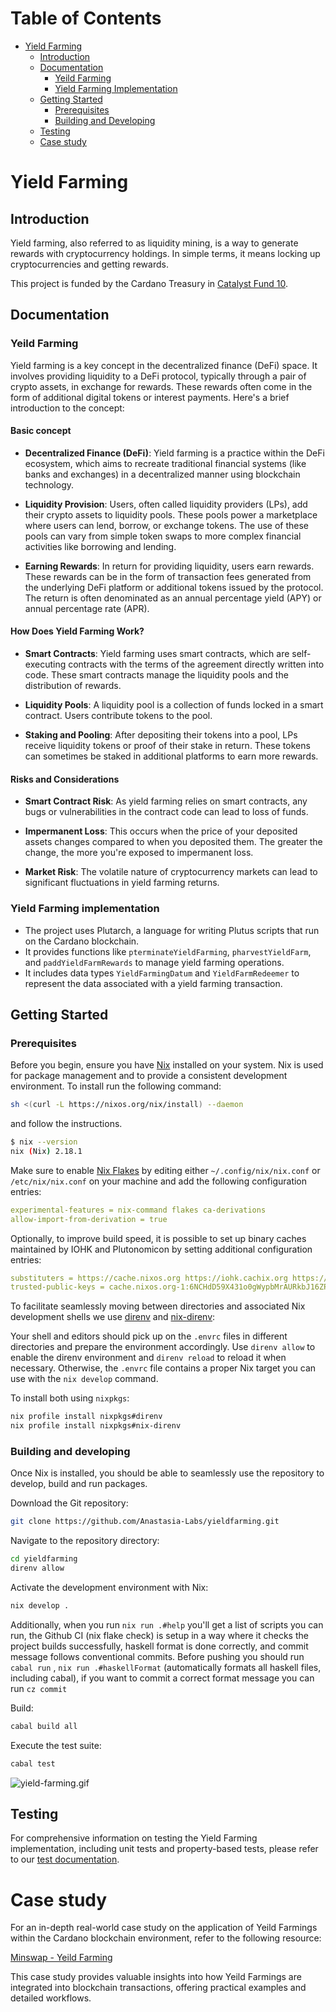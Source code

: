 <!-- markdown-toc start - Don't edit this section. Run M-x markdown-toc-refresh-toc -->
# Table of Contents

- [Yield Farming](#yield-farming)
  - [Introduction](#introduction)
  - [Documentation](#documentation)
    - [Yeild Farming](#yield-farming)
    - [Yield Farming Implementation](#yield-farming-implementation)
  - [Getting Started](#getting-started)
    - [Prerequisites](#prerequisites)
    - [Building and Developing](#building-and-developing)
  - [Testing](#testing)
  - [Case study](#case-study)

<!-- markdown-toc end -->

# Yield Farming

## Introduction

Yield farming, also referred to as liquidity mining, is a way to generate rewards with cryptocurrency holdings. In simple terms, it means locking up cryptocurrencies and getting rewards.

This project is funded by the Cardano Treasury in [Catalyst Fund 10](https://projectcatalyst.io/funds/10/f10-developer-ecosystem-the-evolution/anastasia-labs-open-source-production-grade-dapps).

## Documentation

### Yeild Farming

Yield farming is a key concept in the decentralized finance (DeFi) space. It involves providing liquidity to a DeFi protocol, typically through a pair of crypto assets, in exchange for rewards. These rewards often come in the form of additional digital tokens or interest payments. Here's a brief introduction to the concept:

#### Basic concept

- **Decentralized Finance (DeFi)**: Yield farming is a practice within the DeFi ecosystem, which aims to recreate traditional financial systems (like banks and exchanges) in a decentralized manner using blockchain technology.

- **Liquidity Provision**: Users, often called liquidity providers (LPs), add their crypto assets to liquidity pools. These pools power a marketplace where users can lend, borrow, or exchange tokens. The use of these pools can vary from simple token swaps to more complex financial activities like borrowing and lending.

- **Earning Rewards**: In return for providing liquidity, users earn rewards. These rewards can be in the form of transaction fees generated from the underlying DeFi platform or additional tokens issued by the protocol. The return is often denominated as an annual percentage yield (APY) or annual percentage rate (APR).

#### How Does Yield Farming Work?

- **Smart Contracts**: Yield farming uses smart contracts, which are self-executing contracts with the terms of the agreement directly written into code. These smart contracts manage the liquidity pools and the distribution of rewards.

- **Liquidity Pools**: A liquidity pool is a collection of funds locked in a smart contract. Users contribute tokens to the pool.

- **Staking and Pooling**: After depositing their tokens into a pool, LPs receive liquidity tokens or proof of their stake in return. These tokens can sometimes be staked in additional platforms to earn more rewards.

#### Risks and Considerations

- **Smart Contract Risk**: As yield farming relies on smart contracts, any bugs or vulnerabilities in the contract code can lead to loss of funds.

- **Impermanent Loss**: This occurs when the price of your deposited assets changes compared to when you deposited them. The greater the change, the more you're exposed to impermanent loss.

- **Market Risk**: The volatile nature of cryptocurrency markets can lead to significant fluctuations in yield farming returns.

### Yield Farming implementation

- The project uses Plutarch, a language for writing Plutus scripts that run on the Cardano blockchain.
- It provides functions like `pterminateYieldFarming`, `pharvestYieldFarm`, and `paddYieldFarmRewards` to manage yield farming operations.
- It includes data types `YieldFarmingDatum` and `YieldFarmRedeemer` to represent the data associated with a yield farming transaction.

## Getting Started

### Prerequisites

Before you begin, ensure you have [Nix](https://nixos.org/download.html) installed on your system. Nix is used for package management and to provide a consistent development environment.
To install run the following command:

```sh
sh <(curl -L https://nixos.org/nix/install) --daemon
```

and follow the instructions.

```sh
$ nix --version
nix (Nix) 2.18.1
```

Make sure to enable [Nix Flakes](https://nixos.wiki/wiki/Flakes#Enable_flakes) by editing either `~/.config/nix/nix.conf` or `/etc/nix/nix.conf` on
your machine and add the following configuration entries:

```yaml
experimental-features = nix-command flakes ca-derivations
allow-import-from-derivation = true
```

Optionally, to improve build speed, it is possible to set up binary caches
maintained by IOHK and Plutonomicon by setting additional configuration entries:

```yaml
substituters = https://cache.nixos.org https://iohk.cachix.org https://cache.iog.io
trusted-public-keys = cache.nixos.org-1:6NCHdD59X431o0gWypbMrAURkbJ16ZPMQFGspcDShjY= hydra.iohk.io:f/Ea+s+dFdN+3Y/G+FDgSq+a5NEWhJGzdjvKNGv0/EQ= iohk.cachix.org-1:DpRUyj7h7V830dp/i6Nti+NEO2/nhblbov/8MW7Rqoo=
```

To facilitate seamlessly moving between directories and associated Nix development shells we use [direnv](https://direnv.net) and [nix-direnv](https://github.com/nix-community/nix-direnv):

Your shell and editors should pick up on the `.envrc` files in different directories and prepare the environment accordingly. Use `direnv allow` to enable the direnv environment and `direnv reload` to reload it when necessary. Otherwise, the `.envrc` file contains a proper Nix target you can use with the `nix develop` command.

To install both using `nixpkgs`:

```sh
nix profile install nixpkgs#direnv
nix profile install nixpkgs#nix-direnv
```

### Building and developing

Once Nix is installed, you should be able to seamlessly use the repository to
develop, build and run packages.

Download the Git repository:

```sh
git clone https://github.com/Anastasia-Labs/yieldfarming.git
```

Navigate to the repository directory:

```sh
cd yieldfarming
direnv allow
```

Activate the development environment with Nix:

```sh
nix develop .
```

Additionally, when you run `nix run .#help` you'll get a list of scripts you can run, the Github CI (nix flake check) is setup in a way where it checks the project builds successfully, haskell format is done correctly, and commit message follows conventional commits. Before pushing you should run `cabal run` , `nix run .#haskellFormat` (automatically formats all haskell files, including cabal), if you want to commit a correct format message you can run `cz commit`

Build:

```sh
cabal build all
```

Execute the test suite:

```sh
cabal test
```

![yield-farming.gif](/assets/images/yield-farming.gif)

## Testing

For comprehensive information on testing the Yield Farming implementation, including unit tests and property-based tests, please refer to our [test documentation](/test/README.md).

# Case study

For an in-depth real-world case study on the application of Yeild Farmings within the Cardano blockchain environment, refer to the following resource:

[Minswap - Yeild Farming](https://docs.minswap.org/min-token/yield-farming)

This case study provides valuable insights into how Yeild Farmings are integrated into blockchain transactions, offering practical examples and detailed workflows.
